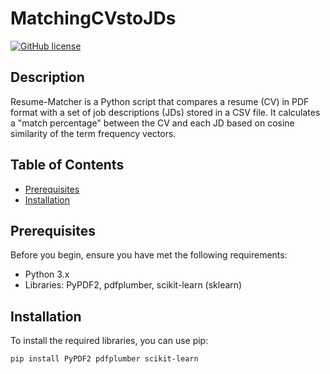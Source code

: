 # MatchingCVstoJDs

[![GitHub license](https://img.shields.io/github/license/YourUsername/YourRepository)](https://github.com/YourUsername/YourRepository/blob/master/LICENSE)

## Description

Resume-Matcher is a Python script that compares a resume (CV) in PDF format with a set of job descriptions (JDs) stored in a CSV file. It calculates a "match percentage" between the CV and each JD based on cosine similarity of the term frequency vectors.

## Table of Contents

- [Prerequisites](#prerequisites)
- [Installation](#installation)

## Prerequisites

Before you begin, ensure you have met the following requirements:

- Python 3.x
- Libraries: PyPDF2, pdfplumber, scikit-learn (sklearn)

## Installation

To install the required libraries, you can use pip:

```bash
pip install PyPDF2 pdfplumber scikit-learn
